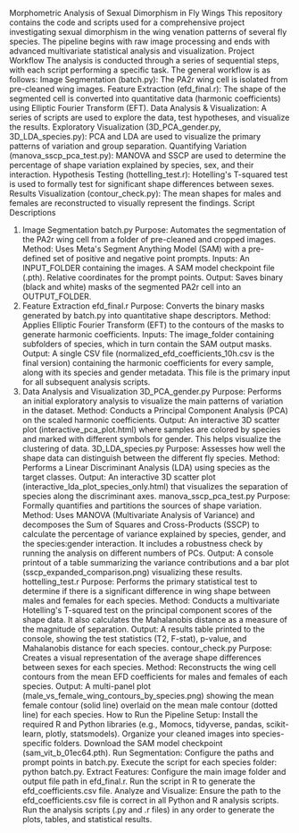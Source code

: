 Morphometric Analysis of Sexual Dimorphism in Fly Wings
This repository contains the code and scripts used for a comprehensive project investigating sexual dimorphism in the wing venation patterns of several fly species. The pipeline begins with raw image processing and ends with advanced multivariate statistical analysis and visualization.
Project Workflow
The analysis is conducted through a series of sequential steps, with each script performing a specific task. The general workflow is as follows:
Image Segmentation (batch.py): The PA2r wing cell is isolated from pre-cleaned wing images.
Feature Extraction (efd_final.r): The shape of the segmented cell is converted into quantitative data (harmonic coefficients) using Elliptic Fourier Transform (EFT).
Data Analysis & Visualization: A series of scripts are used to explore the data, test hypotheses, and visualize the results.
Exploratory Visualization (3D_PCA_gender.py, 3D_LDA_species.py): PCA and LDA are used to visualize the primary patterns of variation and group separation.
Quantifying Variation (manova_sscp_pca_test.py): MANOVA and SSCP are used to determine the percentage of shape variation explained by species, sex, and their interaction.
Hypothesis Testing (hottelling_test.r): Hotelling's T-squared test is used to formally test for significant shape differences between sexes.
Results Visualization (contour_check.py): The mean shapes for males and females are reconstructed to visually represent the findings.
Script Descriptions
1. Image Segmentation
batch.py
Purpose: Automates the segmentation of the PA2r wing cell from a folder of pre-cleaned and cropped images.
Method: Uses Meta's Segment Anything Model (SAM) with a pre-defined set of positive and negative point prompts.
Inputs:
An INPUT_FOLDER containing the images.
A SAM model checkpoint file (.pth).
Relative coordinates for the prompt points.
Output: Saves binary (black and white) masks of the segmented PA2r cell into an OUTPUT_FOLDER.
2. Feature Extraction
efd_final.r
Purpose: Converts the binary masks generated by batch.py into quantitative shape descriptors.
Method: Applies Elliptic Fourier Transform (EFT) to the contours of the masks to generate harmonic coefficients.
Inputs:
The image_folder containing subfolders of species, which in turn contain the SAM output masks.
Output: A single CSV file (normalized_efd_coefficients_10h.csv is the final version) containing the harmonic coefficients for every sample, along with its species and gender metadata. This file is the primary input for all subsequent analysis scripts.
3. Data Analysis and Visualization
3D_PCA_gender.py
Purpose: Performs an initial exploratory analysis to visualize the main patterns of variation in the dataset.
Method: Conducts a Principal Component Analysis (PCA) on the scaled harmonic coefficients.
Output: An interactive 3D scatter plot (interactive_pca_plot.html) where samples are colored by species and marked with different symbols for gender. This helps visualize the clustering of data.
3D_LDA_species.py
Purpose: Assesses how well the shape data can distinguish between the different fly species.
Method: Performs a Linear Discriminant Analysis (LDA) using species as the target classes.
Output: An interactive 3D scatter plot (interactive_lda_plot_species_only.html) that visualizes the separation of species along the discriminant axes.
manova_sscp_pca_test.py
Purpose: Formally quantifies and partitions the sources of shape variation.
Method: Uses MANOVA (Multivariate Analysis of Variance) and decomposes the Sum of Squares and Cross-Products (SSCP) to calculate the percentage of variance explained by species, gender, and the species:gender interaction. It includes a robustness check by running the analysis on different numbers of PCs.
Output: A console printout of a table summarizing the variance contributions and a bar plot (sscp_expanded_comparison.png) visualizing these results.
hottelling_test.r
Purpose: Performs the primary statistical test to determine if there is a significant difference in wing shape between males and females for each species.
Method: Conducts a multivariate Hotelling's T-squared test on the principal component scores of the shape data. It also calculates the Mahalanobis distance as a measure of the magnitude of separation.
Output: A results table printed to the console, showing the test statistics (T2, F-stat), p-value, and Mahalanobis distance for each species.
contour_check.py
Purpose: Creates a visual representation of the average shape differences between sexes for each species.
Method: Reconstructs the wing cell contours from the mean EFD coefficients for males and females of each species.
Output: A multi-panel plot (male_vs_female_wing_contours_by_species.png) showing the mean female contour (solid line) overlaid on the mean male contour (dotted line) for each species.
How to Run the Pipeline
Setup:
Install the required R and Python libraries (e.g., Momocs, tidyverse, pandas, scikit-learn, plotly, statsmodels).
Organize your cleaned images into species-specific folders.
Download the SAM model checkpoint (sam_vit_b_01ec64.pth).
Run Segmentation:
Configure the paths and prompt points in batch.py.
Execute the script for each species folder: python batch.py.
Extract Features:
Configure the main image folder and output file path in efd_final.r.
Run the script in R to generate the efd_coefficients.csv file.
Analyze and Visualize:
Ensure the path to the efd_coefficients.csv file is correct in all Python and R analysis scripts.
Run the analysis scripts (.py and .r files) in any order to generate the plots, tables, and statistical results.
